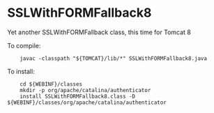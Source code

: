 # SSLWithFORMFallback8
Yet another SSLWithFORMFallback class, this time for Tomcat 8

To compile:

        javac -classpath "${TOMCAT}/lib/*" SSLWithFORMFallback8.java

To install:

        cd ${WEBINF}/classes
        mkdir -p org/apache/catalina/authenticator 
        install SSLWithFORMFallback8.class -D ${WEBINF}/classes/org/apache/catalina/authenticator
